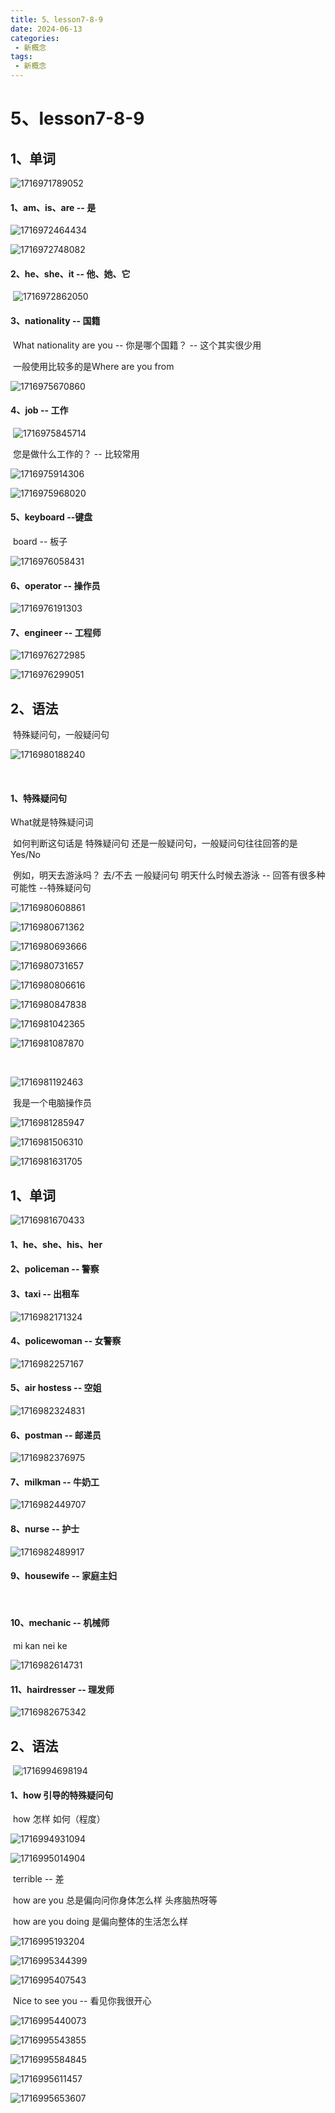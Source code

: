 ```yaml
---
title: 5、lesson7-8-9
date: 2024-06-13
categories: 
 - 新概念
tags: 
 - 新概念
---
```


# 5、lesson7-8-9

## 1、单词

![1716971789052](../../.vuepress/public/images/1716971789052.png)



#### 	1、am、is、are -- 是



![1716972464434](../../.vuepress/public/images/1716972464434.png)

![1716972748082](../../.vuepress/public/images/1716972748082.png)



#### 	2、he、she、it -- 他、她、它

​		![1716972862050](../../.vuepress/public/images/1716972862050.png)





#### 	3、nationality -- 国籍

​			What nationality are you -- 你是哪个国籍？ -- 这个其实很少用

​			一般使用比较多的是Where are you from

![1716975670860](../../.vuepress/public/images/1716975670860.png)







#### 	4、job -- 工作

​	![1716975845714](../../.vuepress/public/images/1716975845714.png)



​		您是做什么工作的？ -- 比较常用

![1716975914306](../../.vuepress/public/images/1716975914306.png)

![1716975968020](../../.vuepress/public/images/1716975968020.png)





#### 	5、keyboard --键盘

​			board -- 板子

![1716976058431](../../.vuepress/public/images/1716976058431.png)



#### 6、operator -- 操作员

![1716976191303](../../.vuepress/public/images/1716976191303.png)





#### 7、engineer -- 工程师

![1716976272985](../../.vuepress/public/images/1716976272985.png)









![1716976299051](../../.vuepress/public/images/1716976299051.png)







## 2、语法

​		特殊疑问句，一般疑问句

![1716980188240](../../.vuepress/public/images/1716980188240.png)

​		

#### 	1、特殊疑问句

What就是特殊疑问词

​		如何判断这句话是 特殊疑问句 还是一般疑问句，一般疑问句往往回答的是Yes/No 

​		例如，明天去游泳吗？ 去/不去    一般疑问句     明天什么时候去游泳 -- 回答有很多种可能性 --特殊疑问句

![1716980608861](../../.vuepress/public/images/1716980608861.png)

![1716980671362](../../.vuepress/public/images/1716980671362.png)

![1716980693666](../../.vuepress/public/images/1716980693666.png)

![1716980731657](../../.vuepress/public/images/1716980731657.png)



![1716980806616](../../.vuepress/public/images/1716980806616.png)



![1716980847838](../../.vuepress/public/images/1716980847838.png)



![1716981042365](../../.vuepress/public/images/1716981042365.png)

![1716981087870](../../.vuepress/public/images/1716981087870.png)



​			

![1716981192463](../../.vuepress/public/images/1716981192463.png)

​			我是一个电脑操作员



![1716981285947](../../.vuepress/public/images/1716981285947.png)





![1716981506310](../../.vuepress/public/images/1716981506310.png)





![1716981631705](../../.vuepress/public/images/1716981631705.png)











## 1、单词

![1716981670433](../../.vuepress/public/images/1716981670433.png)

#### 	1、he、she、his、her





#### 	2、policeman -- 警察





#### 	3、taxi -- 出租车

![1716982171324](../../.vuepress/public/images/1716982171324.png)





#### 	4、policewoman -- 女警察

![1716982257167](../../.vuepress/public/images/1716982257167.png)









#### 	5、air hostess -- 空姐

![1716982324831](../../.vuepress/public/images/1716982324831.png)





#### 	6、postman -- 邮递员

![1716982376975](../../.vuepress/public/images/1716982376975.png)





#### 	7、milkman -- 牛奶工

![1716982449707](../../.vuepress/public/images/1716982449707.png)





#### 8、nurse -- 护士

![1716982489917](../../.vuepress/public/images/1716982489917.png)









#### 9、housewife -- 家庭主妇

​	

#### 10、mechanic -- 机械师

​			mi kan nei ke

![1716982614731](../../.vuepress/public/images/1716982614731.png)







#### 	11、hairdresser -- 理发师

![1716982675342](../../.vuepress/public/images/1716982675342.png)









## 	2、语法

​	![1716994698194](../../.vuepress/public/images/1716994698194.png)





#### 	1、how 引导的特殊疑问句

​		how 怎样 如何（程度）

![1716994931094](../../.vuepress/public/images/1716994931094.png)



![1716995014904](../../.vuepress/public/images/1716995014904.png)

​		terrible -- 差

​		how are you 总是偏向问你身体怎么样  头疼脑热呀等

​		how are you doing 是偏向整体的生活怎么样 

![1716995193204](../../.vuepress/public/images/1716995193204.png)



![1716995344399](../../.vuepress/public/images/1716995344399.png)



![1716995407543](../../.vuepress/public/images/1716995407543.png)



​			Nice to see you -- 看见你我很开心

![1716995440073](../../.vuepress/public/images/1716995440073.png)



![1716995543855](../../.vuepress/public/images/1716995543855.png)





![1716995584845](../../.vuepress/public/images/1716995584845.png)





![1716995611457](../../.vuepress/public/images/1716995611457.png)





![1716995653607](../../.vuepress/public/images/1716995653607.png)
























































